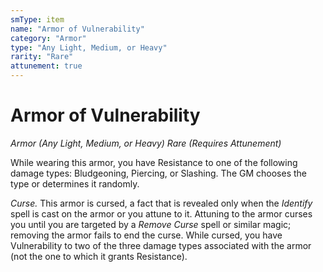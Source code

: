 ```yaml
---
smType: item
name: "Armor of Vulnerability"
category: "Armor"
type: "Any Light, Medium, or Heavy"
rarity: "Rare"
attunement: true
---
```


# Armor of Vulnerability
*Armor (Any Light, Medium, or Heavy) Rare (Requires Attunement)*

While wearing this armor, you have Resistance to one of the following damage types: Bludgeoning, Piercing, or Slashing. The GM chooses the type or determines it randomly.

*Curse.* This armor is cursed, a fact that is revealed only when the *Identify* spell is cast on the armor or you attune to it. Attuning to the armor curses you until you are targeted by a *Remove Curse* spell or similar magic; removing the armor fails to end the curse. While cursed, you have Vulnerability to two of the three damage types associated with the armor (not the one to which it grants Resistance).
